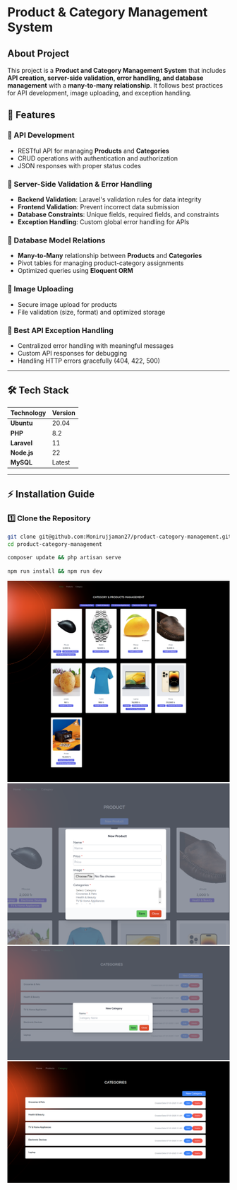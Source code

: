 # Product & Category Management System

## About Project

This project is a **Product and Category Management System** that includes **API creation, server-side validation, error handling, and database management** with a **many-to-many relationship**. It follows best practices for API development, image uploading, and exception handling.

## 🚀 Features

### 🔹 API Development

-   RESTful API for managing **Products** and **Categories**
-   CRUD operations with authentication and authorization
-   JSON responses with proper status codes

### 🔹 Server-Side Validation & Error Handling

-   **Backend Validation**: Laravel's validation rules for data integrity
-   **Frontend Validation**: Prevent incorrect data submission
-   **Database Constraints**: Unique fields, required fields, and constraints
-   **Exception Handling**: Custom global error handling for APIs

### 🔹 Database Model Relations

-   **Many-to-Many** relationship between **Products** and **Categories**
-   Pivot tables for managing product-category assignments
-   Optimized queries using **Eloquent ORM**

### 🔹 Image Uploading

-   Secure image upload for products
-   File validation (size, format) and optimized storage

### 🔹 Best API Exception Handling

-   Centralized error handling with meaningful messages
-   Custom API responses for debugging
-   Handling HTTP errors gracefully (404, 422, 500)

---

## 🛠️ Tech Stack

| Technology  | Version |
| ----------- | ------- |
| **Ubuntu**  | 20.04   |
| **PHP**     | 8.2     |
| **Laravel** | 11      |
| **Node.js** | 22      |
| **MySQL**   | Latest  |

---

## ⚡ Installation Guide

### 1️⃣ Clone the Repository

```sh
git clone git@github.com:Monirujjaman27/product-category-management.git
cd product-category-management
```
```sh
composer update && php artisan serve
```
```sh
npm run install && npm run dev
```

![Project Preview](DemoImg/img2.png)
![Project Preview](DemoImg/img1.png)
![Project Preview](DemoImg/img3.png)
![Project Preview](DemoImg/img4.png)

